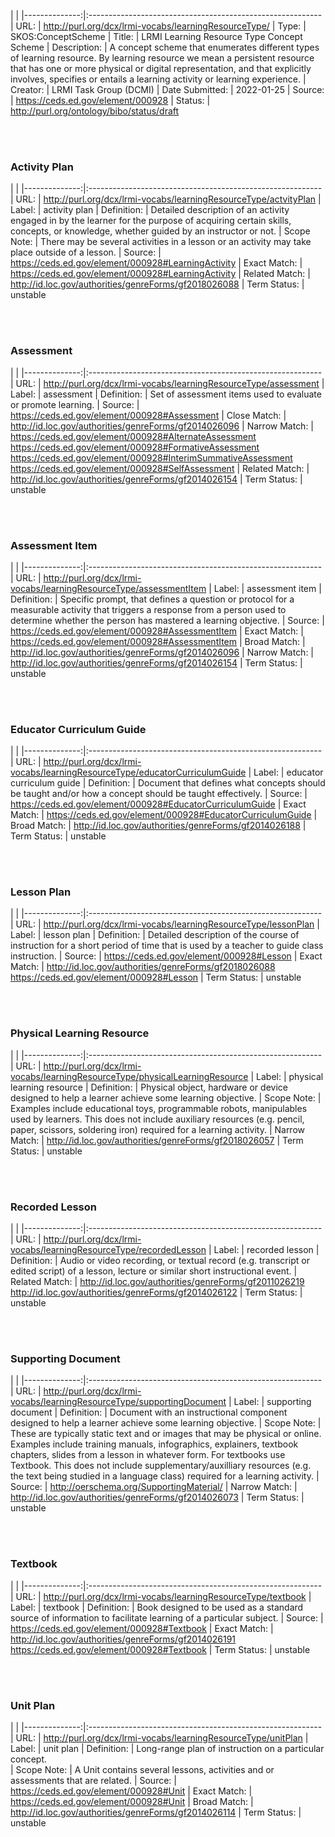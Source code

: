 |               |
|--------------:|:----------------------------------------------------------
| URL:    | http://purl.org/dcx/lrmi-vocabs/learningResourceType/
| Type:   | SKOS:ConceptScheme
| Title: | LRMI Learning Resource Type Concept Scheme
| Description: | A concept scheme that enumerates different types of learning resource. By learning resource we mean a persistent resource that has one or more physical or digital representation, and that explicitly involves, specifies or entails a learning activity or learning experience.
| Creator: | LRMI Task Group (DCMI)
| Date Submitted: | 2022-01-25
| Source: | https://ceds.ed.gov/element/000928
| Status: | http://purl.org/ontology/bibo/status/draft

<br /><br />

### <a id="activityPlan" /> Activity Plan

|               |
|--------------:|:----------------------------------------------------------
| URL:    | http://purl.org/dcx/lrmi-vocabs/learningResourceType/actvityPlan
| Label: | activity plan
| Definition: | Detailed description of an activity engaged in by the learner for the purpose of acquiring certain skills, concepts, or knowledge, whether guided by an instructor or not.
| Scope Note: | There may be several activities in a lesson or an activity may take place outside of a lesson.
| Source: | https://ceds.ed.gov/element/000928#LearningActivity
| Exact Match: | https://ceds.ed.gov/element/000928#LearningActivity
| Related Match: | http://id.loc.gov/authorities/genreForms/gf2018026088
| Term Status: | unstable

<br /><br />

### <a id="assessment" /> Assessment

|               |
|--------------:|:----------------------------------------------------------
| URL:    | http://purl.org/dcx/lrmi-vocabs/learningResourceType/assessment
| Label: | assessment
| Definition: | Set of assessment items used to evaluate or promote learning.
| Source: | https://ceds.ed.gov/element/000928#Assessment
| Close Match: | http://id.loc.gov/authorities/genreForms/gf2014026096
| Narrow Match: | https://ceds.ed.gov/element/000928#AlternateAssessment https://ceds.ed.gov/element/000928#FormativeAssessment https://ceds.ed.gov/element/000928#InterimSummativeAssessment https://ceds.ed.gov/element/000928#SelfAssessment
| Related Match: | http://id.loc.gov/authorities/genreForms/gf2014026154
| Term Status: | unstable

<br /><br />

### <a id="assessmentItem" /> Assessment Item

|               |
|--------------:|:----------------------------------------------------------
| URL:    | http://purl.org/dcx/lrmi-vocabs/learningResourceType/assessmentItem
| Label: | assessment item
| Definition: | Specific prompt, that defines a question or protocol for a measurable activity that triggers a response from a person used to determine whether the person has mastered a learning objective.
| Source: | https://ceds.ed.gov/element/000928#AssessmentItem
| Exact Match: | https://ceds.ed.gov/element/000928#AssessmentItem
| Broad Match: | http://id.loc.gov/authorities/genreForms/gf2014026096
| Narrow Match: | http://id.loc.gov/authorities/genreForms/gf2014026154
| Term Status: | unstable

<br /><br />

### <a id="educatorCurriculumGuide" /> Educator Curriculum Guide

|               |
|--------------:|:----------------------------------------------------------
| URL:    | http://purl.org/dcx/lrmi-vocabs/learningResourceType/educatorCurriculumGuide
| Label: | educator curriculum guide
| Definition: | Document that defines what concepts should be taught and/or how a concept should be taught effectively.
| Source: | https://ceds.ed.gov/element/000928#EducatorCurriculumGuide
| Exact Match: | https://ceds.ed.gov/element/000928#EducatorCurriculumGuide
| Broad Match: | http://id.loc.gov/authorities/genreForms/gf2014026188
| Term Status: | unstable

<br /><br />

### <a id="lessonPlan" /> Lesson Plan

|               |
|--------------:|:----------------------------------------------------------
| URL:    | http://purl.org/dcx/lrmi-vocabs/learningResourceType/lessonPlan
| Label: | lesson plan
| Definition: | Detailed description of the course of instruction for a ­short period of time that is used by a teacher to guide class instruction.
| Source: | https://ceds.ed.gov/element/000928#Lesson
| Exact Match: | http://id.loc.gov/authorities/genreForms/gf2018026088 https://ceds.ed.gov/element/000928#Lesson
| Term Status: | unstable

<br /><br />

### <a id="physicalLearningResource" /> Physical Learning Resource

|               |
|--------------:|:----------------------------------------------------------
| URL:    | http://purl.org/dcx/lrmi-vocabs/learningResourceType/physicalLearningResource
| Label: | physical learning resource
| Definition: | Physical object, hardware or device designed to help a learner achieve some learning objective.
| Scope Note: | Examples include educational toys, programmable robots, manipulables used by learners. This does not include auxiliary resources (e.g. pencil, paper, scissors, soldering iron) required for a learning activity.
| Narrow Match: | http://id.loc.gov/authorities/genreForms/gf2018026057
| Term Status: | unstable

<br /><br />

### <a id="recordedLesson" /> Recorded Lesson

|               |
|--------------:|:----------------------------------------------------------
| URL:    | http://purl.org/dcx/lrmi-vocabs/learningResourceType/recordedLesson
| Label: | recorded lesson
| Definition: | Audio or video recording, or textual record (e.g. transcript or edited script) of a lesson, lecture or similar short instructional event.
| Related Match: | http://id.loc.gov/authorities/genreForms/gf2011026219 http://id.loc.gov/authorities/genreForms/gf2014026122
| Term Status: | unstable

<br /><br />

### <a id="supportingDocument" /> Supporting Document

|               |
|--------------:|:----------------------------------------------------------
| URL:    | http://purl.org/dcx/lrmi-vocabs/learningResourceType/supportingDocument
| Label: | supporting document
| Definition: | Document with an instructional component designed to help a learner achieve some learning objective.
| Scope Note: | These are typically static text and or images that may be physical or online. Examples include training manuals, infographics, explainers, textbook chapters, slides from a lesson in whatever form. For textbooks use Textbook. This does not include supplementary/auxilliary resources (e.g. the text being studied in a language class) required for a learning activity.
| Source: | http://oerschema.org/SupportingMaterial/
| Narrow Match: | http://id.loc.gov/authorities/genreForms/gf2014026073
| Term Status: | unstable

<br /><br />

### <a id="textbook" /> Textbook

|               |
|--------------:|:----------------------------------------------------------
| URL:    | http://purl.org/dcx/lrmi-vocabs/learningResourceType/textbook
| Label: | textbook
| Definition: | Book designed to be used as a standard source of information to facilitate learning of  a particular subject.
| Source: | https://ceds.ed.gov/element/000928#Textbook
| Exact Match: | http://id.loc.gov/authorities/genreForms/gf2014026191 https://ceds.ed.gov/element/000928#Textbook
| Term Status: | unstable

<br /><br />

### <a id="unitPlan" /> Unit Plan

|               |
|--------------:|:----------------------------------------------------------
| URL:    | http://purl.org/dcx/lrmi-vocabs/learningResourceType/unitPlan
| Label: | unit plan
| Definition: | Long-range plan of instruction on a particular concept.  
| Scope Note: | A Unit contains several lessons, activities and or assessments that are related.
| Source: | https://ceds.ed.gov/element/000928#Unit
| Exact Match: | https://ceds.ed.gov/element/000928#Unit
| Broad Match: | http://id.loc.gov/authorities/genreForms/gf2014026114
| Term Status: | unstable

<br /><br />
